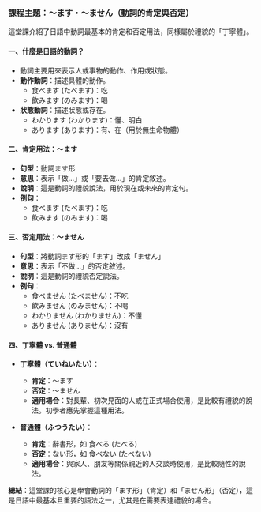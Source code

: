 </br>

### **課程主題：～ます・～ません（動詞的肯定與否定）**

這堂課介紹了日語中動詞最基本的肯定和否定用法，同樣屬於禮貌的「丁寧體」。

#### **一、什麼是日語的動詞？**

*   動詞主要用來表示人或事物的動作、作用或狀態。
*   **動作動詞**：描述具體的動作。
    *   食べます (たべます)：吃
    *   飲みます (のみます)：喝
*   **狀態動詞**：描述狀態或存在。
    *   わかります (わかります)：懂、明白
    *   あります (あります)：有、在（用於無生命物體）

#### **二、肯定用法：～ます**

*   **句型**：動詞ます形
*   **意思**：表示「做...」或「要去做...」的肯定敘述。
*   **說明**：這是動詞的禮貌說法，用於現在或未來的肯定句。
*   **例句**：
    *   食べます (たべます)：吃
    *   飲みます (のみます)：喝

#### **三、否定用法：～ません**

*   **句型**：將動詞ます形的「ます」改成「ません」
*   **意思**：表示「不做...」的否定敘述。
*   **說明**：這是動詞的禮貌否定說法。
*   **例句**：
    *   食べません (たべません)：不吃
    *   飲みません (のみません)：不喝
    *   わかりません (わかりません)：不懂
    *   ありません (ありません)：沒有

#### **四、丁寧體 vs. 普通體**

*   **丁寧體（ていねいたい）**：
    *   **肯定**：～ます
    *   **否定**：～ません
    *   **適用場合**：對長輩、初次見面的人或在正式場合使用，是比較有禮貌的說法。初學者應先掌握這種用法。

*   **普通體（ふつうたい）**：
    *   **肯定**：辭書形，如 食べる (たべる)
    *   **否定**：ない形，如 食べない (たべない)
    *   **適用場合**：與家人、朋友等關係親近的人交談時使用，是比較隨性的說法。

**總結**：這堂課的核心是學會動詞的「ます形」（肯定）和「ません形」（否定），這是日語中最基本且重要的語法之一，尤其是在需要表達禮貌的場合。


</br>
